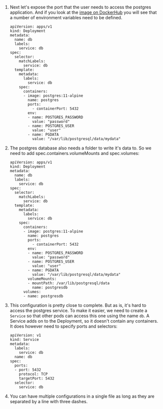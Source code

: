 1.  Next let's expose the port that the user needs to access the postgres application. And if you look at the [image on DockerHub](https://hub.docker.com/_/postgres) you will see that a number of environment variables need to be defined. 

    ```
    apiVersion: apps/v1
    kind: Deployment
    metadata:
      name: db
      labels:
        service: db
    spec:
      selector:
        matchLabels:
          service: db
      template:
        metadata:
          labels:
            service: db
        spec:
          containers:
          - image: postgres:11-alpine
            name: postgres
            ports:
              - containerPort: 5432
            env:
            - name: POSTGRES_PASSWORD
              value: "password"
            - name: POSTGRES_USER
              value: "user"  
            - name: PGDATA
              value: "/var/lib/postgresql/data/mydata"
    ```

1.  The postgres database also needs a folder to write it's data to. So we need to add spec.containers.volumeMounts and spec.volumes:

    ```
    apiVersion: apps/v1
    kind: Deployment
    metadata:
      name: db
      labels:
        service: db
    spec:
      selector:
        matchLabels:
          service: db
      template:
        metadata:
          labels:
            service: db
        spec:
          containers:
          - image: postgres:11-alpine
            name: postgres
            ports:
              - containerPort: 5432
            env:
            - name: POSTGRES_PASSWORD
              value: "password"
            - name: POSTGRES_USER
              value: "user"  
            - name: PGDATA
              value: "/var/lib/postgresql/data/mydata"
            volumeMounts:
            - mountPath: /var/lib/postgresql/data
              name: postgresdb 
          volumes:
          - name: postgresdb
    ```

1.  This configuration is pretty close to complete. But as is, it's hard to access the postgres service. To make it easier, we need to create a `Service` so that other pods can access this one using the name `db`. A Service adds on to the Deployment, so it doesn't contain any containers. It does however need to specify ports and selectors:

    ```
    apiVersion: v1
    kind: Service
    metadata:
      labels:
        service: db 
      name: db
    spec:
      ports:
      - port: 5432
        protocol: TCP
        targetPort: 5432
      selector:
        service: db
    ```

1.  You can have multiple configurations in a single file as long as they are separated by a line with three dashes.